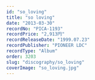 ```yaml
---
id: "so_loving"
title: "so loving"
date: "2013-03-30"
recordNo: "PICA-1193"
recordPrice: "2,913円"
recordReleaseDate: "1999.07.23"
recordPublisher: "PIONEER LDC"
recordType: "Album"
order: 3203
slug: "discography/so_loving"
coverImage: "so_loving.jpg"
---
```



